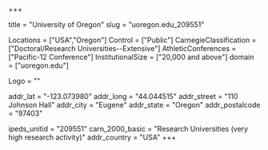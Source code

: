 
+++

title = "University of Oregon"
slug = "uoregon.edu_209551"

Locations = ["USA","Oregon"]
Control = ["Public"]
CarnegieClassification = ["Doctoral/Research Universities--Extensive"]
AthleticConferences = ["Pacific-12 Conference"]
InstitutionalSize = ["20,000 and above"]
domain = ["uoregon.edu"]

Logo = ""

addr_lat = "-123.073980"
addr_long = "44.044515"
addr_street = "110 Johnson Hall"
addr_city = "Eugene"
addr_state = "Oregon"
addr_postalcode = "97403"

ipeds_unitid = "209551"
carn_2000_basic = "Research Universities (very high research activity)"
addr_country = "USA"
+++
    
